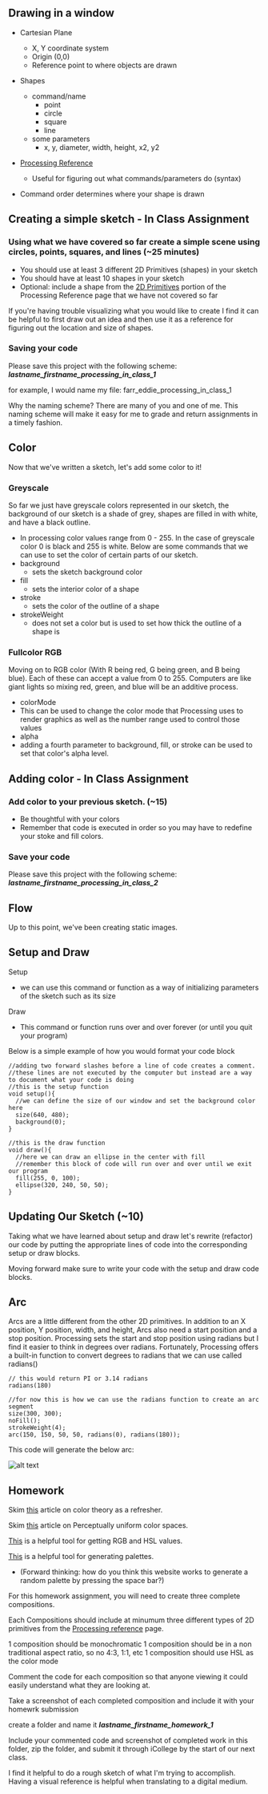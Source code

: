 ## Drawing in a window
* Cartesian Plane
  *  X, Y coordinate system
  *  Origin (0,0)
  *   Reference point to where objects are drawn
 
* Shapes
  *  command/name
      * point
      * circle
      * square
      * line
  *  some parameters
      * x, y, diameter, width, height, x2, y2

* [Processing Reference](https://processing.org/reference)
  *  Useful for figuring out what commands/parameters do (syntax)

* Command order determines where your shape is drawn
 
## Creating a simple sketch - In Class Assignment 

### Using what we have covered so far create a simple scene using circles, points, squares, and lines (~25 minutes)

* You should use at least 3 different 2D Primitives (shapes) in your sketch
* You should have at least 10 shapes in your sketch
* Optional: include a shape from the [2D Primitives](https://processing.org/reference/#shape) portion of the Processing Reference page that we have not covered so far

If you're having trouble visualizing what you would like to create I find it can be helpful to first draw out an idea and then use it as a reference for figuring out the location and size of shapes. 

### Saving your code

Please save this project with the following scheme: ***lastname_firstname_processing_in_class_1***

for example, I would name my file: farr_eddie_processing_in_class_1

Why the naming scheme?  There are many of you and one of me.  This naming scheme will make it easy for me to grade and return assignments in a timely fashion.

## Color

Now that we've written a sketch, let's add some color to it!

### Greyscale
So far we just have greyscale colors represented in our sketch, the background of our sketch is a shade of grey, shapes are filled in with white, and have a black outline. 

*  In processing color values range from 0 - 255. In the case of greyscale color 0 is black and 255 is white. Below are some commands that we can use to set the color of certain parts of our sketch.
  * background
    * sets the sketch background color 
  * fill
    * sets the interior color of a shape 
  * stroke
    * sets the color of the outline of a shape
  * strokeWeight
    * does not set a color but is used to set how thick the outline of a shape is

### Fullcolor RGB
Moving on to RGB color (With R being red, G being green, and B being blue).  Each of these can accept a value from 0 to 255.  Computers are like giant lights so mixing red, green, and blue will be an additive process. 

* colorMode
 * This can be used to change the color mode that Processing uses to render graphics as well as the number range used to control those values
* alpha
 * adding a fourth parameter to background, fill, or stroke can be used to set that color's alpha level.

## Adding color - In Class Assignment 

### Add color to your previous sketch. (~15)

* Be thoughtful with your colors
* Remember that code is executed in order so you may have to redefine your stoke and fill colors.

### Save your code 

Please save this project with the following scheme: ***lastname_firstname_processing_in_class_2***


## Flow

Up to this point, we've been creating static images. 

## Setup and Draw

Setup
* we can use this command or function as a way of initializing parameters of the sketch such as its size

Draw
* This command or function runs over and over forever (or until you quit your program)


Below is a simple example of how you would format your code block
```
//adding two forward slashes before a line of code creates a comment.
//these lines are not executed by the computer but instead are a way to document what your code is doing
//this is the setup function 
void setup(){
  //we can define the size of our window and set the background color here
  size(640, 480);
  background(0);
}

//this is the draw function 
void draw(){
  //here we can draw an ellipse in the center with fill
  //remember this block of code will run over and over until we exit our program
  fill(255, 0, 100);
  ellipse(320, 240, 50, 50);
}
```

## Updating Our Sketch (~10)

Taking what we have learned about setup and draw let's rewrite (refactor) our code by putting the appropriate lines of code into the corresponding setup or draw blocks.

Moving forward make sure to write your code with the setup and draw code blocks. 

## Arc

Arcs are a little different from the other 2D primitives.  In addition to an X position, Y position, width, and height, Arcs also need a start position and a stop position.  Processing sets the start and stop position using radians but I find it easier to think in degrees over radians.  Fortunately, Processing offers a built-in function to convert degrees to radians that we can use called radians()

```
// this would return PI or 3.14 radians
radians(180)

//for now this is how we can use the radians function to create an arc segment
size(300, 300);
noFill();
strokeWeight(4);
arc(150, 150, 50, 50, radians(0), radians(180));
```
This code will generate the below arc:

![alt text](https://github.com/freaug/ART3400/blob/main/lab_processing/week_one/media/arc.png "Arc")


## Homework

Skim [this](https://www.programmingdesignsystems.com/color/a-short-history-of-color-theory/index.html#a-short-history-of-color-theory-xZzRFOZ) article on color theory as a refresher. 

Skim [this](https://www.programmingdesignsystems.com/color/perceptually-uniform-color-spaces/index.html#perceptually-uniform-color-spaces-e7zMSWy) article on Perceptually uniform color spaces.

[This](https://www.w3schools.com/colors/colors_picker.asp) is a helpful tool for getting RGB and HSL values. 

[This](https://coolors.co/07020d-5db7de-f1e9db-a39b8b-716a5c) is a helpful tool for generating palettes. 
* (Forward thinking: how do you think this website works to generate a random palette by pressing the space bar?)

For this homework assignment, you will need to create three complete compositions.   

Each Compositions should include at minumum three different types of 2D primitives from the [Processing reference](https://processing.org/reference/#shape) page.  

1 composition should be monochromatic 
1 composition should be in a non traditional aspect ratio, so no 4:3, 1:1, etc
1 composition should use HSL as the color mode

Comment the code for each composition so that anyone viewing it could easily understand what they are looking at.  

Take a screenshot of each completed composition and include it with your homewrk submission 

create a folder and name it ***lastname_firstname_homework_1***

Include your commented code and screenshot of completed work in this folder, zip the folder, and submit it through iCollege by the start of our next class. 

I find it helpful to do a rough sketch of what I'm trying to accomplish. Having a visual reference is helpful when translating to a digital medium.  
